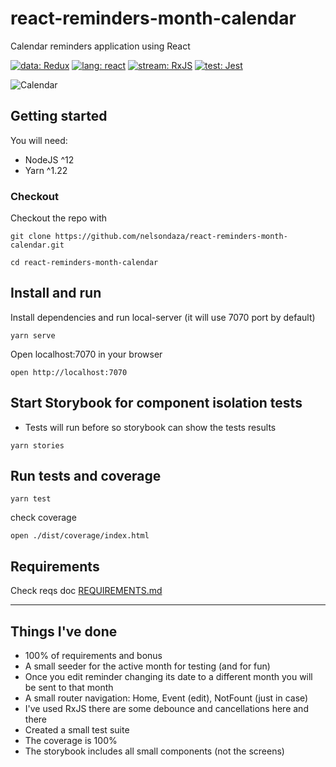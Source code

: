 
# react-reminders-month-calendar
Calendar reminders application using React

[![data: Redux](https://img.shields.io/badge/data-redux-764abc.svg?style=flat&logo=redux)](https://redux.js.org/)
[![lang: react](https://img.shields.io/badge/lang-react-61daf8.svg?style=flat&logo=react)](https://reactjs.org/)
[![stream: RxJS](https://img.shields.io/badge/stream-rxjs-764a88.svg?style=flat&logo=rxjs)](https://rxjs-dev.firebaseapp.com/)
[![test: Jest](https://img.shields.io/badge/test-jest-c21325.svg?style=flat&logo=jest)](https://jestjs.io/)

![Calendar](https://user-images.githubusercontent.com/2087094/84017920-003c2280-a945-11ea-9f6b-e022fa76ee99.png)

## Getting started
You will need:
 - NodeJS ^12
 - Yarn ^1.22

### Checkout
Checkout the repo with
```
git clone https://github.com/nelsondaza/react-reminders-month-calendar.git
```

```
cd react-reminders-month-calendar
```

## Install and run
Install dependencies and run local-server (it will use 7070 port by default)
```
yarn serve
```

Open localhost:7070 in your browser 
```
open http://localhost:7070
```

## Start Storybook for component isolation tests
* Tests will run before so storybook can show the tests results
```
yarn stories
```

## Run tests and coverage
```
yarn test
```

check coverage
```
open ./dist/coverage/index.html
```


## Requirements
Check reqs doc [REQUIREMENTS.md](docs/REQUIREMENTS.md)

---
## Things I've done
 - 100% of requirements and bonus
 - A small seeder for the active month for testing (and for fun)
 - Once you edit reminder changing its date to a different month you will be sent to that month
 - A small router navigation: Home, Event (edit), NotFount (just in case)
 - I've used RxJS there are some debounce and cancellations here and there
 - Created a small test suite 
 - The coverage is 100%
 - The storybook includes all small components (not the screens)
